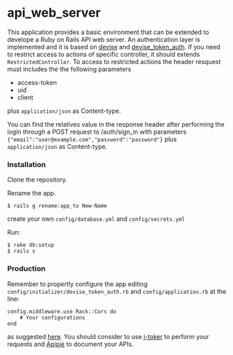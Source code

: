# api_web_server

This application provides a basic environment that can be extended to develope a Ruby on Rails API web server.
An authentication layer is implemented and it is based on [devise](https://github.com/plataformatec/devise) and [devise_token_auth](https://github.com/lynndylanhurley/devise_token_auth). 
If you need to restrict access to actions of specific controller, it should extends ```RestrictedController```.
To access to restricted actions the header resquest must includes the the following parameters
  - access-token
  - uid
  - client

plus ```application/json``` as Content-type.
  
You can find the relatives value in the response header after performing the login through a POST request to /auth/sign_in
with parameters 
```{"email":"user@example.com","password":"password"}``` plus ```application/json``` as Content-type.

### Installation

Clone the repository.

Rename the app.

```
$ rails g rename:app_to New-Name
```

create your own ```config/database.yml``` and ```config/secrets.yml```

Run:

```
$ rake db:setup
$ rails s
```
### Production

Remember to propertly configure the app editing ```config/initializer/devise_token_auth.rb``` and ```config/application.rb``` at the line: 
```
config.middleware.use Rack::Cors do 
    # Your configurations
end
```
as suggested [here](https://github.com/lynndylanhurley/devise_token_auth#cors). You should consider to use [j-toker](https://github.com/lynndylanhurley/j-toker) to perform your requests and [Apipie](https://github.com/Apipie/apipie-rails) to document your APIs.
